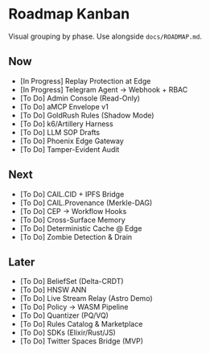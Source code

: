 # Roadmap Kanban

Visual grouping by phase. Use alongside `docs/ROADMAP.md`.

## Now
- [In Progress] Replay Protection at Edge
- [In Progress] Telegram Agent → Webhook + RBAC
- [To Do] Admin Console (Read-Only)
- [To Do] aMCP Envelope v1
- [To Do] GoldRush Rules (Shadow Mode)
- [To Do] k6/Artillery Harness
- [To Do] LLM SOP Drafts
- [To Do] Phoenix Edge Gateway
- [To Do] Tamper-Evident Audit

## Next
- [To Do] CAIL.CID + IPFS Bridge
- [To Do] CAIL.Provenance (Merkle-DAG)
- [To Do] CEP → Workflow Hooks
- [To Do] Cross-Surface Memory
- [To Do] Deterministic Cache @ Edge
- [To Do] Zombie Detection & Drain

## Later
- [To Do] BeliefSet (Delta-CRDT)
- [To Do] HNSW ANN
- [To Do] Live Stream Relay (Astro Demo)
- [To Do] Policy → WASM Pipeline
- [To Do] Quantizer (PQ/VQ)
- [To Do] Rules Catalog & Marketplace
- [To Do] SDKs (Elixir/Rust/JS)
- [To Do] Twitter Spaces Bridge (MVP)

